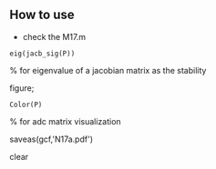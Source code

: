## How to use

- check the M17.m

``eig(jacb_sig(P))``

% for eigenvalue of a jacobian matrix as the stability

figure;

``Color(P)``

% for adc matrix visualization

saveas(gcf,'N17a.pdf')

clear
